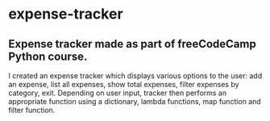 # expense-tracker
## Expense tracker made as part of freeCodeCamp Python course.

I created an expense tracker which displays various options to the user: add an expense, list all expenses, show total expenses, filter expenses by category, exit.
Depending on user input, tracker then performs an appropriate function using a dictionary, lambda functions, map function and filter function.
